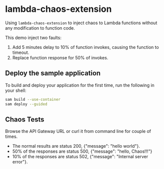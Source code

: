 # lambda-chaos-extension

Using `lambda-chaos-extension` to inject chaos to Lambda functions without any modification to function code.

This demo inject two faults: 

1. Add 5 minutes delay to 10% of function invokes, causing the function to timeout.
2. Replace function response for 50% of invokes. 

## Deploy the sample application

To build and deploy your application for the first time, run the following in your shell:

```bash
sam build --use-container
sam deploy --guided
```

## Chaos Tests

Browse the API Gateway URL or curl it from command line for couple of times. 

- The normal results are status 200, {"message": "hello world"}. 
- 50% of the responses are status 500, {"message": "hello, Chaos!!!"}
- 10% of the responses are status 502, {"message": "Internal server error"}. 





